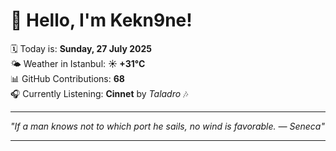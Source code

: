 # 👋 Hello, I'm Kekn9ne!

🗓️ Today is: **Sunday, 27 July 2025**  
🌤️ Weather in Istanbul: **☀️   +31°C**  
📊 GitHub Contributions: **68**  
🎧 Currently Listening: **Cinnet** by *Taladro* 🎶

---

_"If a man knows not to which port he sails, no wind is favorable.   — *Seneca*"_

---
